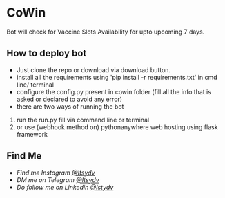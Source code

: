 # CoWin
Bot will check for Vaccine Slots Availability for upto upcoming 7 days.

## How to deploy bot
- Just clone the repo or download via download button.
- install all the requirements using 'pip install -r requirements.txt' in cmd line/ terminal
- configure the config.py present in cowin folder (fill all the info that is asked or declared to avoid any error)
- there are two ways of running the bot
 1. run the run.py fill via command line or terminal
 2. or use (webhook method on) pythonanywhere web hosting using flask framework

## Find Me
- *Find me Instagram [@Itsydv](https://www.instagram.com/itsydv)*
- *DM me on Telegram [@Itsydv](https://www.t.me/itsydv)*
- *Do follow me on Linkedin [@Istydv](https://www.linkedin.com/in/istydv)*
